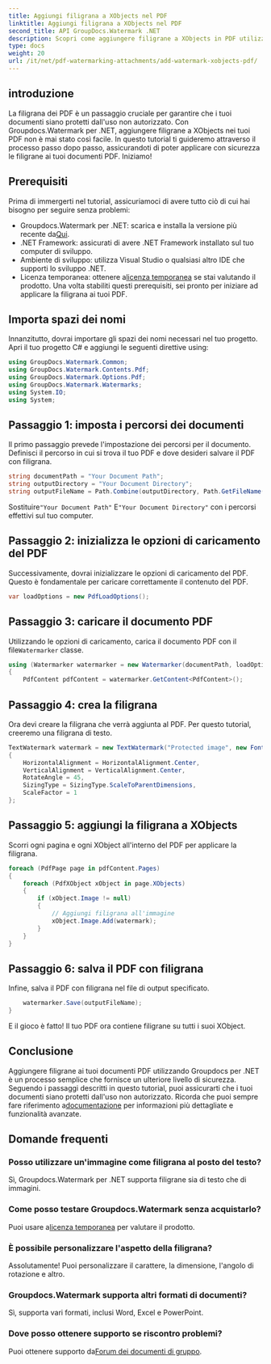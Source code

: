 ```yaml
---
title: Aggiungi filigrana a XObjects nel PDF
linktitle: Aggiungi filigrana a XObjects nel PDF
second_title: API GroupDocs.Watermark .NET
description: Scopri come aggiungere filigrane a XObjects in PDF utilizzando Groupdocs.Watermark per .NET. Segui la nostra guida passo passo per una facile implementazione.
type: docs
weight: 20
url: /it/net/pdf-watermarking-attachments/add-watermark-xobjects-pdf/
---
```

## introduzione
La filigrana dei PDF è un passaggio cruciale per garantire che i tuoi documenti siano protetti dall'uso non autorizzato. Con Groupdocs.Watermark per .NET, aggiungere filigrane a XObjects nei tuoi PDF non è mai stato così facile. In questo tutorial ti guideremo attraverso il processo passo dopo passo, assicurandoti di poter applicare con sicurezza le filigrane ai tuoi documenti PDF. Iniziamo!
## Prerequisiti
Prima di immergerti nel tutorial, assicuriamoci di avere tutto ciò di cui hai bisogno per seguire senza problemi:
-  Groupdocs.Watermark per .NET: scarica e installa la versione più recente da[Qui](https://releases.groupdocs.com/Watermark/net/).
- .NET Framework: assicurati di avere .NET Framework installato sul tuo computer di sviluppo.
- Ambiente di sviluppo: utilizza Visual Studio o qualsiasi altro IDE che supporti lo sviluppo .NET.
-  Licenza temporanea: ottenere a[licenza temporanea](https://purchase.groupdocs.com/temporary-license/) se stai valutando il prodotto.
Una volta stabiliti questi prerequisiti, sei pronto per iniziare ad applicare la filigrana ai tuoi PDF.
## Importa spazi dei nomi
Innanzitutto, dovrai importare gli spazi dei nomi necessari nel tuo progetto. Apri il tuo progetto C# e aggiungi le seguenti direttive using:
```csharp
using GroupDocs.Watermark.Common;
using GroupDocs.Watermark.Contents.Pdf;
using GroupDocs.Watermark.Options.Pdf;
using GroupDocs.Watermark.Watermarks;
using System.IO;
using System;
```
## Passaggio 1: imposta i percorsi dei documenti
Il primo passaggio prevede l'impostazione dei percorsi per il documento. Definisci il percorso in cui si trova il tuo PDF e dove desideri salvare il PDF con filigrana.
```csharp
string documentPath = "Your Document Path";
string outputDirectory = "Your Document Directory";
string outputFileName = Path.Combine(outputDirectory, Path.GetFileName(documentPath));
```
 Sostituire`"Your Document Path"` E`"Your Document Directory"` con i percorsi effettivi sul tuo computer.
## Passaggio 2: inizializza le opzioni di caricamento del PDF
Successivamente, dovrai inizializzare le opzioni di caricamento del PDF. Questo è fondamentale per caricare correttamente il contenuto del PDF.
```csharp
var loadOptions = new PdfLoadOptions();
```
## Passaggio 3: caricare il documento PDF
Utilizzando le opzioni di caricamento, carica il documento PDF con il file`Watermarker` classe.
```csharp
using (Watermarker watermarker = new Watermarker(documentPath, loadOptions))
{
    PdfContent pdfContent = watermarker.GetContent<PdfContent>();
```
## Passaggio 4: crea la filigrana
Ora devi creare la filigrana che verrà aggiunta al PDF. Per questo tutorial, creeremo una filigrana di testo.
```csharp
TextWatermark watermark = new TextWatermark("Protected image", new Font("Arial", 8))
{
    HorizontalAlignment = HorizontalAlignment.Center,
    VerticalAlignment = VerticalAlignment.Center,
    RotateAngle = 45,
    SizingType = SizingType.ScaleToParentDimensions,
    ScaleFactor = 1
};
```
## Passaggio 5: aggiungi la filigrana a XObjects
Scorri ogni pagina e ogni XObject all'interno del PDF per applicare la filigrana.
```csharp
foreach (PdfPage page in pdfContent.Pages)
{
    foreach (PdfXObject xObject in page.XObjects)
    {
        if (xObject.Image != null)
        {
            // Aggiungi filigrana all'immagine
            xObject.Image.Add(watermark);
        }
    }
}
```
## Passaggio 6: salva il PDF con filigrana
Infine, salva il PDF con filigrana nel file di output specificato.
```csharp
    watermarker.Save(outputFileName);
}
```
E il gioco è fatto! Il tuo PDF ora contiene filigrane su tutti i suoi XObject.
## Conclusione
 Aggiungere filigrane ai tuoi documenti PDF utilizzando Groupdocs per .NET è un processo semplice che fornisce un ulteriore livello di sicurezza. Seguendo i passaggi descritti in questo tutorial, puoi assicurarti che i tuoi documenti siano protetti dall'uso non autorizzato. Ricorda che puoi sempre fare riferimento a[documentazione](https://reference.groupdocs.com/Watermark/net/) per informazioni più dettagliate e funzionalità avanzate.
## Domande frequenti
### Posso utilizzare un'immagine come filigrana al posto del testo?
Sì, Groupdocs.Watermark per .NET supporta filigrane sia di testo che di immagini.
### Come posso testare Groupdocs.Watermark senza acquistarlo?
 Puoi usare a[licenza temporanea](https://purchase.groupdocs.com/temporary-license/) per valutare il prodotto.
### È possibile personalizzare l'aspetto della filigrana?
Assolutamente! Puoi personalizzare il carattere, la dimensione, l'angolo di rotazione e altro.
### Groupdocs.Watermark supporta altri formati di documenti?
Sì, supporta vari formati, inclusi Word, Excel e PowerPoint.
### Dove posso ottenere supporto se riscontro problemi?
 Puoi ottenere supporto da[Forum dei documenti di gruppo](https://forum.groupdocs.com/c/watermark/19).